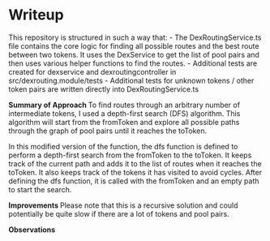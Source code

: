 <h1> Writeup </h1>
<p>
This repository is structured in such a way that:
- The DexRoutingService.ts file contains the core logic for finding all possible routes and the best route between two tokens. It uses the DexService to get the list of pool pairs and then uses various helper functions to find the routes.
- Additional tests are created for dexservice and dexroutingcontroller in src/dexrouting.module/tests
- Additional tests for unknown tokens / other token pairs are written directly into DexRoutingService.ts

<p>
<b> Summary of Approach </b>
To find routes through an arbitrary number of intermediate tokens, I used a depth-first search (DFS) algorithm. This algorithm will start from the fromToken and explore all possible paths through the graph of pool pairs until it reaches the toToken.

In this modified version of the function, the dfs function is defined to perform a depth-first search from the fromToken to the toToken. It keeps track of the current path and adds it to the list of routes when it reaches the toToken. It also keeps track of the tokens it has visited to avoid cycles. After defining the dfs function, it is called with the fromToken and an empty path to start the search.

<p>
<b> Improvements </b>
Please note that this is a recursive solution and could potentially be quite slow if there are a lot of tokens and pool pairs.

<b> Observations </b>
